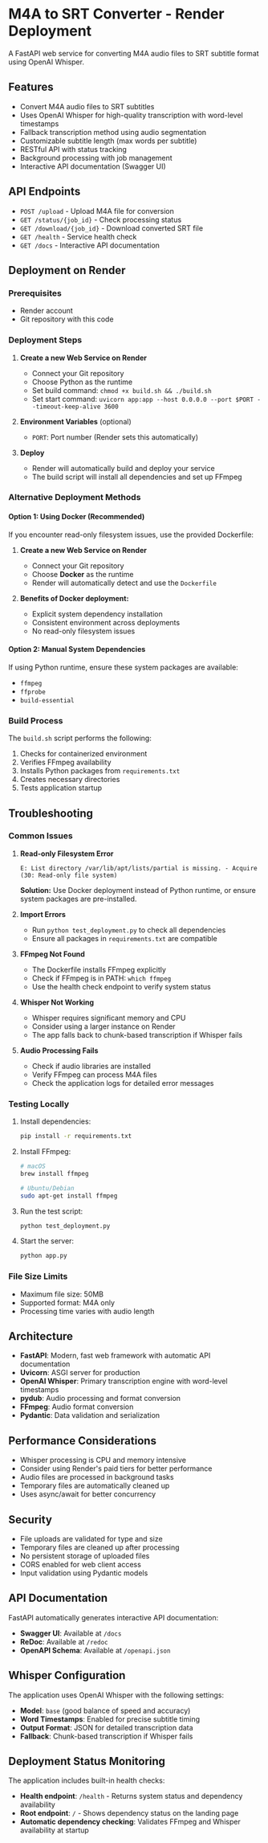 <!-- @format -->

# M4A to SRT Converter - Render Deployment

A FastAPI web service for converting M4A audio files to SRT subtitle format using OpenAI Whisper.

## Features

- Convert M4A audio files to SRT subtitles
- Uses OpenAI Whisper for high-quality transcription with word-level timestamps
- Fallback transcription method using audio segmentation
- Customizable subtitle length (max words per subtitle)
- RESTful API with status tracking
- Background processing with job management
- Interactive API documentation (Swagger UI)

## API Endpoints

- `POST /upload` - Upload M4A file for conversion
- `GET /status/{job_id}` - Check processing status
- `GET /download/{job_id}` - Download converted SRT file
- `GET /health` - Service health check
- `GET /docs` - Interactive API documentation

## Deployment on Render

### Prerequisites

- Render account
- Git repository with this code

### Deployment Steps

1. **Create a new Web Service on Render**

   - Connect your Git repository
   - Choose Python as the runtime
   - Set build command: `chmod +x build.sh && ./build.sh`
   - Set start command: `uvicorn app:app --host 0.0.0.0 --port $PORT --timeout-keep-alive 3600`

2. **Environment Variables** (optional)

   - `PORT`: Port number (Render sets this automatically)

3. **Deploy**
   - Render will automatically build and deploy your service
   - The build script will install all dependencies and set up FFmpeg

### Alternative Deployment Methods

#### Option 1: Using Docker (Recommended)

If you encounter read-only filesystem issues, use the provided Dockerfile:

1. **Create a new Web Service on Render**

   - Connect your Git repository
   - Choose **Docker** as the runtime
   - Render will automatically detect and use the `Dockerfile`

2. **Benefits of Docker deployment:**
   - Explicit system dependency installation
   - Consistent environment across deployments
   - No read-only filesystem issues

#### Option 2: Manual System Dependencies

If using Python runtime, ensure these system packages are available:

- `ffmpeg`
- `ffprobe`
- `build-essential`

### Build Process

The `build.sh` script performs the following:

1. Checks for containerized environment
2. Verifies FFmpeg availability
3. Installs Python packages from `requirements.txt`
4. Creates necessary directories
5. Tests application startup

## Troubleshooting

### Common Issues

1. **Read-only Filesystem Error**

   ```
   E: List directory /var/lib/apt/lists/partial is missing. - Acquire (30: Read-only file system)
   ```

   **Solution:** Use Docker deployment instead of Python runtime, or ensure system packages are pre-installed.

2. **Import Errors**

   - Run `python test_deployment.py` to check all dependencies
   - Ensure all packages in `requirements.txt` are compatible

3. **FFmpeg Not Found**

   - The Dockerfile installs FFmpeg explicitly
   - Check if FFmpeg is in PATH: `which ffmpeg`
   - Use the health check endpoint to verify system status

4. **Whisper Not Working**

   - Whisper requires significant memory and CPU
   - Consider using a larger instance on Render
   - The app falls back to chunk-based transcription if Whisper fails

5. **Audio Processing Fails**
   - Check if audio libraries are installed
   - Verify FFmpeg can process M4A files
   - Check the application logs for detailed error messages

### Testing Locally

1. Install dependencies:

   ```bash
   pip install -r requirements.txt
   ```

2. Install FFmpeg:

   ```bash
   # macOS
   brew install ffmpeg

   # Ubuntu/Debian
   sudo apt-get install ffmpeg
   ```

3. Run the test script:

   ```bash
   python test_deployment.py
   ```

4. Start the server:
   ```bash
   python app.py
   ```

### File Size Limits

- Maximum file size: 50MB
- Supported format: M4A only
- Processing time varies with audio length

## Architecture

- **FastAPI**: Modern, fast web framework with automatic API documentation
- **Uvicorn**: ASGI server for production
- **OpenAI Whisper**: Primary transcription engine with word-level timestamps
- **pydub**: Audio processing and format conversion
- **FFmpeg**: Audio format conversion
- **Pydantic**: Data validation and serialization

## Performance Considerations

- Whisper processing is CPU and memory intensive
- Consider using Render's paid tiers for better performance
- Audio files are processed in background tasks
- Temporary files are automatically cleaned up
- Uses async/await for better concurrency

## Security

- File uploads are validated for type and size
- Temporary files are cleaned up after processing
- No persistent storage of uploaded files
- CORS enabled for web client access
- Input validation using Pydantic models

## API Documentation

FastAPI automatically generates interactive API documentation:

- **Swagger UI**: Available at `/docs`
- **ReDoc**: Available at `/redoc`
- **OpenAPI Schema**: Available at `/openapi.json`

## Whisper Configuration

The application uses OpenAI Whisper with the following settings:

- **Model**: `base` (good balance of speed and accuracy)
- **Word Timestamps**: Enabled for precise subtitle timing
- **Output Format**: JSON for detailed transcription data
- **Fallback**: Chunk-based transcription if Whisper fails

## Deployment Status Monitoring

The application includes built-in health checks:

- **Health endpoint**: `/health` - Returns system status and dependency availability
- **Root endpoint**: `/` - Shows dependency status on the landing page
- **Automatic dependency checking**: Validates FFmpeg and Whisper availability at startup
